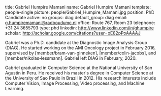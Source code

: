 title: Gabriel Humpire Mamani
name: Gabriel Humpire Mamani
template: people-single
picture: people/Gabriel_Humpire_Mamani.jpg
position: PhD Candidate
active: no
groups: diag
default_group: diag
email: g.humpiremamani@radboudumc.nl
office: Route 767, Room 23
telephone: +31 24 3655793
type: phd
linkedin: http://www.linkedin.com/in/ghumpire
scholar: http://scholar.google.com/citations?user=oE82pPoAAAAJ

Gabriel was a Ph.D. candidate at the Diagnostic Image Analysis Group (DIAG). He started working on the AMI Oncology project in February 2016, supervised by [member/bram-van-ginneken], [member/colin-jacobs], and [member/nikolas-lessmann]. Gabriel left DIAG in February, 2020.

Gabriel graduated in Computer Science at the National University of San Agustin in Peru. He received his master's degree in Computer Science at the University of Sao Paulo in Brazil in 2012. His research interests include Computer Vision, Image Processing, Video processing, and Machine Learning. 

